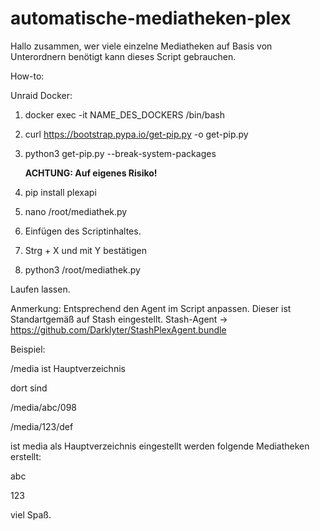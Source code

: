 # automatische-mediatheken-plex

Hallo zusammen,
wer viele einzelne Mediatheken auf Basis von Unterordnern benötigt kann dieses Script gebrauchen.

How-to:

Unraid Docker:

1. docker exec -it NAME_DES_DOCKERS /bin/bash
2. curl https://bootstrap.pypa.io/get-pip.py -o get-pip.py
3. python3 get-pip.py --break-system-packages

    **ACHTUNG: Auf eigenes Risiko!**

4. pip install plexapi
5. nano /root/mediathek.py
6. Einfügen des Scriptinhaltes.
7. Strg + X und mit Y bestätigen
8. python3 /root/mediathek.py

Laufen lassen.

Anmerkung: Entsprechend den Agent im Script anpassen. Dieser ist Standartgemäß auf Stash eingestellt.
Stash-Agent -> https://github.com/Darklyter/StashPlexAgent.bundle


Beispiel:

/media ist Hauptverzeichnis

dort sind 

/media/abc/098

/media/123/def

ist media als Hauptverzeichnis eingestellt werden folgende Mediatheken erstellt:

abc

123

viel Spaß.
